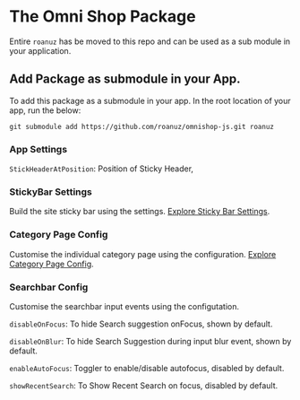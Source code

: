 # The Omni Shop Package

Entire `roanuz` has be moved to this repo and can be used as a sub module in your application.

## Add Package as submodule in your App.

To add this package as a submodule in your app. In the root location of your app, run the below:

```
git submodule add https://github.com/roanuz/omnishop-js.git roanuz
```


### App Settings

`StickHeaderAtPosition`: Position of Sticky Header,


### StickyBar Settings

Build the site sticky bar using the settings.
[Explore Sticky Bar Settings](./view/stickyBar/stickyBarSettings.md).


### Category Page Config

Customise the individual category page using the configuration.
[Explore Category Page Config](./view/category/settings.md).


### Searchbar Config

Customise the searchbar input events using the configutation.

`disableOnFocus`: To hide Search suggestion onFocus, shown by default.

`disableOnBlur`: To hide Search Suggestion during input blur event, shown by default.

`enableAutoFocus`: Toggler to enable/disable autofocus, disabled by default.

`showRecentSearch`: To Show Recent Search on focus, disabled by default.